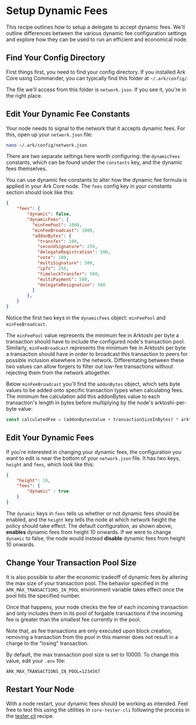 # Setup Dynamic Fees

This recipe outlines how to setup a delegate to accept dynamic fees. We'll outline differences between the various dynamic fee configuration settings and explore how they can be used to run an efficient and economical node.

## Find Your Config Directory

First things first, you need to find your config directory. If you installed Ark Core using Commander, you can typically find this folder at `~/.ark/config/`.

The file we'll access from this folder is `network.json`. If you see it, you're in the right place.

## Edit Your Dynamic Fee Constants

Your node needs to signal to the network that it accepts dynamic fees. For this, open up your `network.json` file:
```bash
nano ~/.ark/config/network.json
```
There are two separate settings here worth configuring: the `dynamicFees` constants, which can be found under the `constants` key, and the dynamic fees themselves.

You can use dynamic fee constants to alter how the dynamic fee formula is applied in your Ark Core node. The `fees` config key in your constants section should look like this:
```json
{   
    "fees": {
        "dynamic": false,
        "dynamicFees": {
          "minFeePool": 1000,
          "minFeeBroadcast": 1000,
          "addonBytes": {
            "transfer": 100,
            "secondSignature": 250,
            "delegateRegistration": 500,
            "vote": 100,
            "multiSignature": 500,
            "ipfs": 250,
            "timelockTransfer": 500,
            "multiPayment": 500,
            "delegateResignation": 500
          }
        },
    }
}
```
Notice the first two keys in the `dynamicFees` object: `minFeePool` and `minFeeBroadcast`. 

The `minFeePool` value represents the minimum fee in Arktoshi per byte a transaction should have to include the configured node's transaction pool. Similarly, `minFeeBroadcast` represents the minimum fee in Arktoshi per byte a transaction should have in order to broadcast this transaction to peers for possible inclusion elsewhere in the network. Differentating between these two values can allow forgers to filter out low-fee transactions without rejecting them from the network altogether.

Below `minFeeBroadcast` you'll find the `addonBytes` object, which sets byte values to be added onto specific transaction types when calculating fees. The minimum fee calculation add this addonBytes value to each transaction's length in bytes before multiplying by the node's arktoshi-per-byte value:
```js
const calculatedFee = (addonBytesValue + transactionSizeInBytes) * arktoshiPerByte
```
## Edit Your Dynamic Fees

If you're interested in changing your dynamic fees, the configuration you want to edit is near the bottom of your `network.json` file. It has two keys, `height` and `fees`, which look like this:  
```json
{
    "height": 10,
    "fees": {
        "dynamic" : true
    }
}
```
The `dynamic` keys in `fees` tells us whether or not dynamic fees should be enabled, and the `height` key tells the node at which network height the policy should take effect. The default configuration, as shown above, **enables** dynamic fees from height 10 onwards. If we were to change `dynamic` to false, the node would instead **disable** dynamic fees from height 10 onwards.

## Change Your Transaction Pool Size

It is also possible to alter the economic tradeoff of dynamic fees by altering the max size of your transaction pool. The behavior specified in the `ARK_MAX_TRANSACTIONS_IN_POOL` environment variable takes effect once the pool hits the specified number. 

Once that happens, your node checks the fee of each incoming transaction and only includes them in its pool of forgable transactions if the incoming fee is greater than the smallest fee currently in the pool. 

Note that, as fee transactions are only executed upon block creation, removing a transaction from the pool in this manner does not result in a charge to the "losing" transaction. 

By default, the max transaction pool size is set to 10000. To change this value, edit your `.env` file:
```env
ARK_MAX_TRANSACTIONS_IN_POOL=1234567
```
## Restart Your Node

With a node restart, your dynamic fees should be working as intended. Feel free to test this using the utilities in `core-tester-cli` following the process in the [tester cli](https://docs.ark.io/cookbook/developer/tester-cli-transaction.html) recipe.
